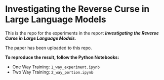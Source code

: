 # Investigating the Reverse Curse in Large Language Models
This is the repo for the experiments in the report ***Investigating the Reverse Curse in Large Language Models***. 

The paper has been uploaded to this repo.

**To reproduce the result, follow the Python Notebooks:**

- One Way Training: `1_way_experiment.ipynb`
- Two Way Training: `2_way_portion.ipynb`
